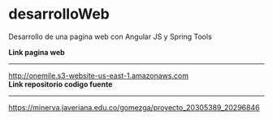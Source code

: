 # desarrolloWeb
Desarrollo de una pagina web con Angular JS y Spring Tools

<b>Link pagina web</b><hr>
http://onemile.s3-website-us-east-1.amazonaws.com
<br>
<b>Link repositorio codigo fuente</b><hr>
https://minerva.javeriana.edu.co/gomezga/proyecto_20305389_20296846
